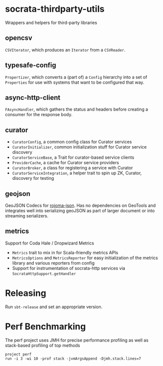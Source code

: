 socrata-thirdparty-utils
========================

Wrappers and helpers for third-party libraries

opencsv
-------

`CSVIterator`, which produces an `Iterator` from a `CSVReader`.

typesafe-config
---------------

`Propertizer`, which converts a (part of) a `Config` hierarchy into a set of
`Properties` for use with systems that want to be configured that way.

async-http-client
-----------------

`FAsyncHandler`, which gathers the status and headers before creating a consumer
for the response body.

curator
-------

* `CuratorConfig`, a common config class for Curator services
* `CuratorInitializer`, common initialization stuff for Curator service discovery
* `CuratorServiceBase`, a Trait for curator-based service clients
* `ProviderCache`, a cache for Curator service providers
* `CuratorBroker`, a class for registering a service with Curator
* `CuratorServiceIntegration`, a helper trait to spin up ZK, Curator, discovery for testing

geojson
-------

GeoJSON Codecs for [rojoma-json](http://github.com/rjmac/rojoma-json).  Has no dependencies on GeoTools and integrates well into serializing geoJSON as part of larger document or into streaming serializers.

metrics
-------

Support for Coda Hale / Dropwizard Metrics

* `Metrics` trait to mix in for Scala-friendly metrics APIs
* `MetricsOptions` and `MetricsReporter` for easy initialization of the metrics library and various reporters from config
* Support for instrumentation of socrata-http services via `SocrataHttpSupport.getHandler`

Releasing
=========

Run `sbt-release` and set an appropriate version.

Perf Benchmarking
=================

The perf project uses JMH for precise performance profiling as well as stack-based profiling of top methods

    project perf
    run -i 3 -wi 10 -prof stack -jvmArgsAppend -Djmh.stack.lines=7
